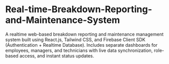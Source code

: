 # Real-time-Breakdown-Reporting-and-Maintenance-System
A realtime web-based breakdown reporting and maintenance management system built using React.js, Tailwind CSS, and Firebase Client SDK (Authentication + Realtime Database). Includes separate dashboards for employees, managers, and technicians with live data synchronization, role-based access, and instant status updates.
